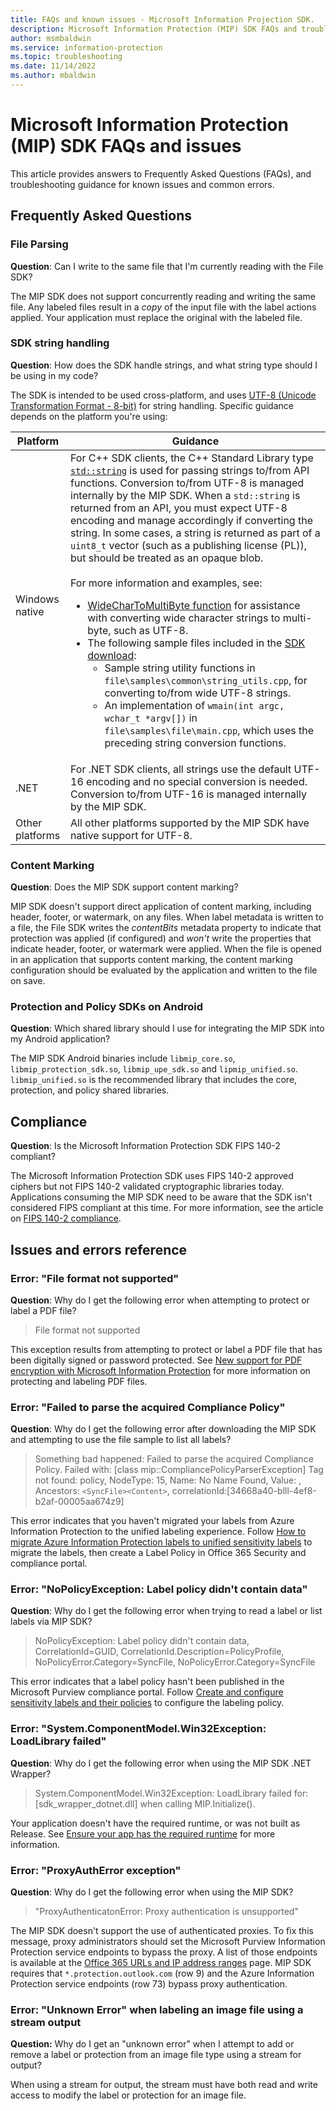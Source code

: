 ```yaml
---
title: FAQs and known issues - Microsoft Information Projection SDK.
description: Microsoft Information Protection (MIP) SDK FAQs and troubleshooting guidance for issues and errors.
author: msmbaldwin
ms.service: information-protection
ms.topic: troubleshooting
ms.date: 11/14/2022
ms.author: mbaldwin
---
```


# Microsoft Information Protection (MIP) SDK FAQs and issues

This article provides answers to Frequently Asked Questions (FAQs), and troubleshooting guidance for known issues and common errors.

## Frequently Asked Questions
<!--
### Metadata Storage Changes

We [announced](https://aka.ms/mipsdkmetadata) that we're making a change to the label metadata storage location for Office files (Word, Excel, PowerPoint) to support new features in Office 365, SharePoint Online, and other services.

#### Metadata FAQ

**Question**: When will the first features become available that require this new storage location?

- Co-authoring for protected files in Microsoft 365 apps requires this new metadata storage location. For more details, review the [Security, Compliance, and Identity blog post](https://techcommunity.microsoft.com/t5/security-compliance-and-identity/announcing-co-authoring-on-microsoft-information-protection/ba-p/2164162).

**Question**: Are other formats impacted, such as PDF?

- No, only Office files, specifically Word, Excel, and PowerPoint files.

**Question**: Is there a specific version of MIP SDK that is required?

- MIP SDK 1.7 and latter are fully compatible.

**Question**: Is there a specific version of the Office client that is required or use this store?

- As features are announced, the Office client is updated to use the new storage location. The new storage locations won't be used until the features are enabled by tenant administrators.

**Question**: Will the existing metadata stored as a custom property in *custom.xml* be kept up to date?

- No. The first time the document is saved after the new storage location is enabled, label metadata is moved to the new location. Metadata written via [`LabelingOptions.ExtendedProperties`](/dotnet/api/microsoft.informationprotection.file.labelingoptions.extendedproperties?view=mipsdk-dotnet-1.7&preserve-view=true#Microsoft_InformationProtection_File_LabelingOptions_ExtendedProperties) remains in *custom.xml*.

**Question**: Will it be possible to read the label metadata without MIP SDK? 

- Yes, but you'll need to implement your own code to parse the file and extract the information.

**Question**: Currently, it's easy to "read" the label by extracting the key/value pair strings from the file. Will reading still be possible in this manner? 

- Yes, the metadata is still available in the Office file XML to be read. However, it should be noted that your application will need to understand whether the new feature set is enabled to know which section is authoritative (custom.xml vs. labelinfo.xml). Review [MS-OFFCRYPTO: LabelInfo versus Custom Document Properties | Microsoft Docs.](/openspecs/office_file_formats/ms-offcrypto/13939de6-c833-44ab-b213-e0088bf02341) for implementation details.
  
**Question**: How can I discover if the new features are enabled? 

- We will share this information as we approach the feature release dates. 

**Question**: How will labels be migrated?

- The following logic is used to determine which section is read and used to read or write label data.

| Action | Feature Not Enabled                                                                    | Feature Enabled                                                                                                                                                        |
| ------ | -------------------------------------------------------------------------------------- | ---------------------------------------------------------------------------------------------------------------------------------------------------------------------- |
| Read   | Label in custom.xml (unprotected) or Doc SummaryInfo (protected).                      | If label exists in labelinfo.xml, it is the effective label.<br> If there's no label in labelinfo.xml, label in custom.xml or Doc SummaryInfo is the effective label. |
| Write  | All new labels are written to custom.xml (unprotected) or Doc SummaryInfo (protected). | All new labels are written to labelinfo.xml.                                                                                                                         |
--->  
### File Parsing

**Question**: Can I write to the same file that I'm currently reading with the File SDK?

The MIP SDK does not support concurrently reading and writing the same file. Any labeled files result in a *copy* of the input file with the label actions applied. Your application must replace the original with the labeled file.

### SDK string handling

**Question**: How does the SDK handle strings, and what string type should I be using in my code?

The SDK is intended to be used cross-platform, and uses [UTF-8 (Unicode Transformation Format - 8-bit)](https://wikipedia.org/wiki/UTF-8) for string handling. Specific guidance depends on the platform you're using:

| Platform        | Guidance                                                                                                                                                                                                                                                                                                                                                                                                                                                                                                                                                                                                                                                                                                                                                                                                                                                                                                                                                                                                                                                                                                                                                                                     |
| --------------- | -------------------------------------------------------------------------------------------------------------------------------------------------------------------------------------------------------------------------------------------------------------------------------------------------------------------------------------------------------------------------------------------------------------------------------------------------------------------------------------------------------------------------------------------------------------------------------------------------------------------------------------------------------------------------------------------------------------------------------------------------------------------------------------------------------------------------------------------------------------------------------------------------------------------------------------------------------------------------------------------------------------------------------------------------------------------------------------------------------------------------------------------------------------------------------------------- |
| Windows native  | For C++ SDK clients, the C++ Standard Library type [`std::string`](https://wikipedia.org/wiki/C%2B%2B_string_handling) is used for passing strings to/from API functions. Conversion to/from UTF-8 is managed internally by the MIP SDK. When a `std::string` is returned from an API, you must expect UTF-8 encoding and manage accordingly if converting the string. In some cases, a string is returned as part of a `uint8_t` vector (such as a publishing license (PL)), but should be treated as an opaque blob.<br><br>For more information and examples, see:<ul><li>[WideCharToMultiByte function](/windows/desktop/api/stringapiset/nf-stringapiset-widechartomultibyte) for assistance with converting wide character strings to multi-byte, such as UTF-8.<li>The following sample files included in the [SDK download](setup-configure-mip.md#configure-your-client-workstation):<ul><li>Sample string utility functions in `file\samples\common\string_utils.cpp`, for converting to/from wide UTF-8 strings.<li>An implementation of `wmain(int argc, wchar_t *argv[])` in `file\samples\file\main.cpp`, which uses the preceding string conversion functions.</li></ul></ul> |
| .NET            | For .NET SDK clients, all strings use the default UTF-16 encoding and no special conversion is needed. Conversion to/from UTF-16 is managed internally by the MIP SDK.                                                                                                                                                                                                                                                                                                                                                                                                                                                                                                                                                                                                                                                                                                                                                                                                                                                                                                                                                                                                                       |
| Other platforms | All other platforms supported by the MIP SDK have native support for UTF-8.                                                                                                                                                                                                                                                                                                                                                                                                                                                                                                                                                                                                                                                                                                                                                                                                                                                                                                                                                                                                                                                                                                                  |
### Content Marking

**Question**: Does the MIP SDK support content marking? 

MIP SDK doesn't support direct application of content marking, including header, footer, or watermark, on any files. When label metadata is written to a file, the File SDK writes the *contentBits* metadata property to indicate that protection was applied (if configured) and *won't* write the properties that indicate header, footer, or watermark were applied. When the file is opened in an application that supports content marking, the content marking configuration should be evaluated by the application and written to the file on save. 

### Protection and Policy SDKs on Android
**Question**: Which shared library should I use for integrating the MIP SDK into my Android application?

The MIP SDK Android binaries include `libmip_core.so`, `libmip_protection_sdk.so`, `libmip_upe_sdk.so` and `lipmip_unified.so`. `libmip_unified.so` is the recommended library that includes the core, protection, and policy shared libraries.

## Compliance

**Question**: Is the Microsoft Information Protection SDK FIPS 140-2 compliant? 

The Microsoft Information Protection SDK uses FIPS 140-2 approved ciphers but not FIPS 140-2 validated cryptographic libraries today. Applications consuming the MIP SDK need to be aware that the SDK isn't considered FIPS compliant at this time. For more information, see the article on [FIPS 140-2 compliance](concept-fips-compliance.md). 

## Issues and errors reference

### Error: "File format not supported"  

**Question**: Why do I get the following error when attempting to protect or label a PDF file?

> File format not supported

This exception results from attempting to protect or label a PDF file that has been digitally signed or password protected. See [New support for PDF encryption with Microsoft Information Protection](https://techcommunity.microsoft.com/t5/Azure-Information-Protection/New-support-for-PDF-encryption-with-Microsoft-Information/ba-p/262757) for more information on protecting and labeling PDF files.

### Error: "Failed to parse the acquired Compliance Policy"  

**Question**: Why do I get the following error after downloading the MIP SDK and attempting to use the file sample to list all labels?

> Something bad happened: Failed to parse the acquired Compliance Policy. Failed with: [class mip::CompliancePolicyParserException] Tag not found: policy, NodeType: 15, Name: No Name Found, Value: , Ancestors: `<SyncFile><Content>`, correlationId:[34668a40-blll-4ef8-b2af-00005aa674z9]

This error indicates that you haven't migrated your labels from Azure Information Protection to the unified labeling experience. Follow [How to migrate Azure Information Protection labels to unified sensitivity labels](/azure/information-protection/configure-policy-migrate-labels) to migrate the labels, then create a Label Policy in Office 365 Security and compliance portal. 

### Error: "NoPolicyException: Label policy didn't contain data"

**Question**: Why do I get the following error when trying to read a label or list labels via MIP SDK?

> NoPolicyException: Label policy didn't contain data, CorrelationId=GUID, CorrelationId.Description=PolicyProfile, NoPolicyError.Category=SyncFile, NoPolicyError.Category=SyncFile

This error indicates that a label policy hasn't been published in the Microsoft Purview compliance portal. Follow [Create and configure sensitivity labels and their policies](/microsoft-365/compliance/create-sensitivity-labels) to configure the labeling policy.

### Error: "System.ComponentModel.Win32Exception: LoadLibrary failed"

**Question**: Why do I get the following error when using the MIP SDK .NET Wrapper?

> System.ComponentModel.Win32Exception: LoadLibrary failed for: [sdk_wrapper_dotnet.dll] when calling MIP.Initialize().

Your application doesn't have the required runtime, or was not built as Release. See [Ensure your app has the required runtime](setup-configure-mip.md#ensure-your-app-has-the-required-runtime) for more information. 

### Error: "ProxyAuthError exception"

**Question**: Why do I get the following error when using the MIP SDK?

> "ProxyAuthenticatonError: Proxy authentication is unsupported"

The MIP SDK doesn't support the use of authenticated proxies. To fix this message, proxy administrators should set the Microsoft Purview Information Protection service endpoints to bypass the proxy. A list of those endpoints is available at the [Office 365 URLs and IP address ranges](/office365/enterprise/urls-and-ip-address-ranges) page. MIP SDK requires that `*.protection.outlook.com` (row 9) and the Azure Information Protection service endpoints (row 73) bypass proxy authentication.

### Error: "Unknown Error" when labeling an image file using a stream output

**Question:** Why do I get an "unknown error" when I attempt to add or remove a label or protection from an image file type using a stream for output?

When using a stream for output, the stream must have both read and write access to modify the label or protection for an image file.


